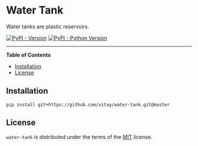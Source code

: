 # Water Tank

Water tanks are plastic reservoirs.

[![PyPI - Version](https://img.shields.io/pypi/v/water-tank.svg)](https://pypi.org/project/water-tank)
[![PyPI - Python Version](https://img.shields.io/pypi/pyversions/water-tank.svg)](https://pypi.org/project/water-tank)

-----

**Table of Contents**

- [Installation](#installation)
- [License](#license)

## Installation

```console
pip install git+https://github.com/vitay/water-tank.git@master
```

## License

`water-tank` is distributed under the terms of the [MIT](https://spdx.org/licenses/MIT.html) license.
